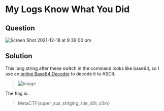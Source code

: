 # My Logs Know What You Did

## Question
![Screen Shot 2021-12-18 at 9 39 00 pm](https://user-images.githubusercontent.com/65474495/146638108-d2161618-68c8-47fa-b571-7483bf3af9eb.png)

## Solution
This long string after these switch in the command looks like base64, so I use an [online Base64 Decoder](https://www.base64decode.org/) to decode it to ASCII.
>![image](https://user-images.githubusercontent.com/65474495/146674606-aefb4540-9c5b-4041-8c83-04a63978dcf4.png)

The flag is:
> MetaCTF{super_sus_st4ging_site_d0t_c0m}
